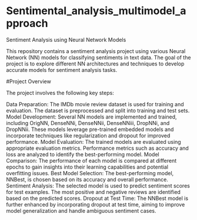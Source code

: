 # Sentimental_analysis_multimodel_approach
Sentiment Analysis using Neural Network Models

This repository contains a sentiment analysis project using various Neural Network (NN) models for classifying sentiments in text data. The goal of the project is to explore different NN architectures and techniques to develop accurate models for sentiment analysis tasks.

#Project Overview

The project involves the following key steps:

Data Preparation: The IMDb movie review dataset is used for training and evaluation. The dataset is preprocessed and split into training and test sets.
Model Development: Several NN models are implemented and trained, including OrigNN, DenseNNi, DenseNNii, DenseNNiii, DropNNi, and DropNNii. These models leverage pre-trained embedded models and incorporate techniques like regularization and dropout for improved performance.
Model Evaluation: The trained models are evaluated using appropriate evaluation metrics. Performance metrics such as accuracy and loss are analyzed to identify the best-performing model.
Model Comparison: The performance of each model is compared at different epochs to gain insights into their learning capabilities and potential overfitting issues.
Best Model Selection: The best-performing model, NNBest, is chosen based on its accuracy and overall performance.
Sentiment Analysis: The selected model is used to predict sentiment scores for test examples. The most positive and negative reviews are identified based on the predicted scores.
Dropout at Test Time: The NNBest model is further enhanced by incorporating dropout at test time, aiming to improve model generalization and handle ambiguous sentiment cases.
